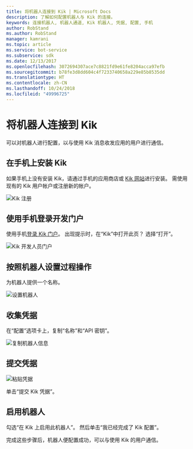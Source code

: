 ```yaml
---
title: 将机器人连接到 Kik | Microsoft Docs
description: 了解如何配置机器人与 Kik 的连接。
keywords: 连接机器人, 机器人通道, Kik 机器人, 凭据, 配置, 手机
author: RobStand
ms.author: RobStand
manager: kamrani
ms.topic: article
ms.service: bot-service
ms.subservice: sdk
ms.date: 12/13/2017
ms.openlocfilehash: 3072694307ace7c8821fd9e61fe8204acca97efb
ms.sourcegitcommit: b78fe3d8dd604c4f7233740658a229e85b8535dd
ms.translationtype: HT
ms.contentlocale: zh-CN
ms.lasthandoff: 10/24/2018
ms.locfileid: "49996725"
---
```

# <a name="connect-a-bot-to-kik"></a>将机器人连接到 Kik

可以对机器人进行配置，以与使用 Kik 消息收发应用的用户进行通信。

## <a name="install-kik-on-your-phone"></a>在手机上安装 Kik

如果手机上没有安装 Kik，请通过手机的应用商店或 <a href="https://www.kik.com/" target="_blank">Kik 网站</a>进行安装。 需使用现有的 Kik 用户帐户或注册新的帐户。

![Kik 注册](./media/channels/kik-signup.png)

## <a name="log-into-the-dev-portal-with-your-mobile-phone"></a>使用手机登录开发门户

使用手机<a href="https://dev.kik.com" target="_blank">登录 Kik 门户</a>。 出现提示时，在“Kik”中打开此页？ 选择“打开”。 

![Kik 开发人员门户](./media/channels/kik-dev-portal.png)

## <a name="follow-the-bot-setup-process"></a>按照机器人设置过程操作

为机器人提供一个名称。

![设置机器人](./media/channels/kik-phone.png)

## <a name="gather-credentials"></a>收集凭据

在“配置”选项卡上，复制“名称”和“API 密钥”。

![复制机器人信息](./media/channels/kik-configure.png)

## <a name="submit-credentials"></a>提交凭据

![粘贴凭据](./media/channels/kik-creds.png)

单击“提交 Kik 凭据”。

## <a name="enable-the-bot"></a>启用机器人

勾选“在 Kik 上启用此机器人”。 然后单击“我已经完成了 Kik 配置”。

完成这些步骤后，机器人便配置成功，可以与使用 Kik 的用户通信。
